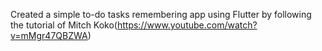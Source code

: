 Created a simple to-do tasks remembering app using Flutter by following the tutorial of Mitch Koko(https://www.youtube.com/watch?v=mMgr47QBZWA)
